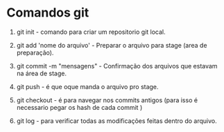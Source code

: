 # Comandos git
1. git init - comando para criar um repositorio git local.

2. git add 'nome do arquivo' - Preparar o arquivo para stage (area de preparação).

3. git commit -m "mensagens" - Confirmação dos arquivos que estavam na área de stage.

4. git push - é que oque manda o arquivo pro stage. 

5. git checkout - é para navegar nos commits antigos (para isso é necessario pegar os hash de cada commit )

6. git log - para verificar todas as modificações feitas dentro do arquivo.